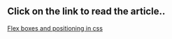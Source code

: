 ## Click on the link to read the article..

[Flex boxes and positioning in css](https://trupti221.hashnode.dev/flex-boxes-and-positioning-in-css)